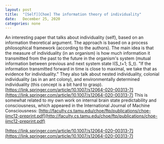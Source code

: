 ```yaml
---
layout: post
title:  "[Self][Choe] The information theory of individuality"
date:   December 25, 2020
categories: none
---
```


An interesting paper that talks about individuality (self), based on an information theoretical argument. The approach is based on a process philosophical framework (according to the authors). The main idea is that the measure of individuality (in an organism) is how much information it transmitted from the past to the future in the organism's system (mutual information between previous and next system state I(S_t+1; S_t). "If the information transmitted forward in time is close to maximal, we take that as evidence for individuality." They also talk about nested individuality, colonial individuality (as in an ant colony), and environmentally determined individuality (this concept is a bit hard to grasp).  [https://link.springer.com/article/10.1007/s12064-020-00313-7](https://link.springer.com/article/10.1007/s12064-020-00313-7) This is somewhat related to my own work on internal brain state predictability and consciousness, which appeared in the International Journal of Machine Consciousness: [http://faculty.cs.tamu.edu/choe/ftp/publications/choe-ijmc12-preprint.pdf](http://faculty.cs.tamu.edu/choe/ftp/publications/choe-ijmc12-preprint.pdf)



[https://link.springer.com/article/10.1007/s12064-020-00313-7](https://link.springer.com/article/10.1007/s12064-020-00313-7)



 

